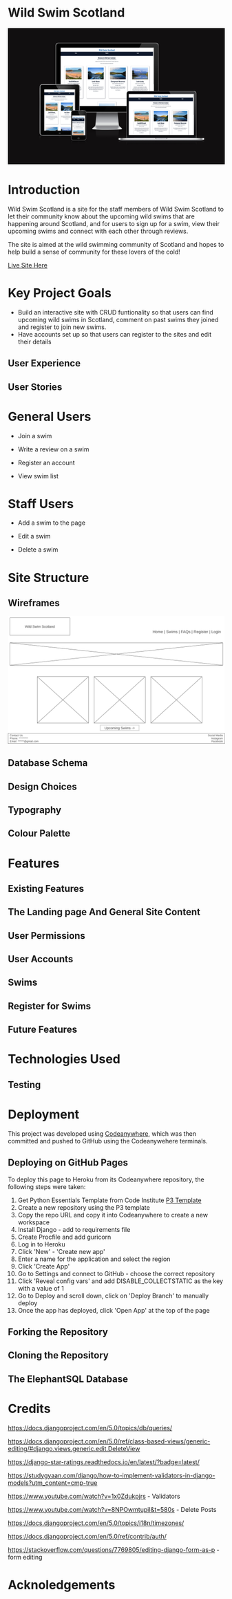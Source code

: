 # Wild Swim Scotland

![am-i-responsive-image](static/images/am-i-responsive.png "am-i-responsive-image")

# Introduction

Wild Swim Scotland is a site for the staff members of Wild Swim Scotland to let their community know about the upcoming wild swims that are happening around Scotland, and for users to sign up for a swim, view their upcoming swims and connect with each other through reviews. 

The site is aimed at the wild swimming community of Scotland and hopes to help build a sense of community for these lovers of the cold!

[Live Site Here](https://wild-swim-scotland-47f727d45ac1.herokuapp.com/ "take you to the Wild Swim Deployed Page")


# Key Project Goals

- Build an interactive site with CRUD funtionality so that users can find upcoming wild swims in Scotland, comment on past swims they joined and register to join new swims.
- Have accounts set up so that users can register to the sites and edit their details

## User Experience

## User Stories

# General Users

- Join a swim

- Write a review on a swim

- Register an account

- View swim list

# Staff Users

- Add a swim to the page

- Edit a swim

- Delete a swim

# Site Structure

## Wireframes

![Wireframe Image](static/images/wireframe.png "wireframe image")

## Database Schema

## Design Choices

## Typography

## Colour Palette

# Features

## Existing Features

## The Landing page And General Site Content

## User Permissions

## User Accounts

## Swims

## Register for Swims

## Future Features

# Technologies Used

## Testing

# Deployment

This project was developed using [Codeanywhere](https://app.codeanywhere.com/ "Link to Codeanywhere login"), which was then committed and pushed to GitHub using the Codeanywehere terminals.

## Deploying on GitHub Pages

To deploy this page to Heroku from its Codeanywhere repository, the following steps were taken:

1. Get Python Essentials Template from Code Institute [P3 Template](https://github.com/Code-Institute-Org/p3-template "p3 template link")
2. Create a new repository using the P3 template
3. Copy the repo URL and copy it into Codeanywhere to create a new workspace
4. Install Django - add to requirements file
5. Create Procfile and add guricorn
6. Log in to Heroku
7. Click 'New' - 'Create new app'
8. Enter a name for the application and select the region
9. Click 'Create App'
10. Go to Settings and connect to GitHub - choose the correct repository
11. Click 'Reveal config vars' and add DISABLE_COLLECTSTATIC as the key with a value of 1
12. Go to Deploy and scroll down, click on 'Deploy Branch' to manually deploy
13. Once the app has deployed, click 'Open App' at the top of the page

## Forking the Repository

## Cloning the Repository

## The ElephantSQL Database

# Credits

https://docs.djangoproject.com/en/5.0/topics/db/queries/

https://docs.djangoproject.com/en/5.0/ref/class-based-views/generic-editing/#django.views.generic.edit.DeleteView

https://django-star-ratings.readthedocs.io/en/latest/?badge=latest/

https://studygyaan.com/django/how-to-implement-validators-in-django-models?utm_content=cmp-true

https://www.youtube.com/watch?v=1x0Zdukpjrs - Validators

https://www.youtube.com/watch?v=8NPOwmtupiI&t=580s - Delete Posts

<https://docs.djangoproject.com/en/5.0/topics/i18n/timezones/>

https://docs.djangoproject.com/en/5.0/ref/contrib/auth/

https://stackoverflow.com/questions/7769805/editing-django-form-as-p - form editing

# Acknoledgements
